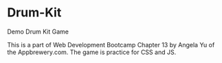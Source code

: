 # Drum-Kit
Demo Drum Kit Game

This is a part of Web Development Bootcamp Chapter 13 by Angela Yu of the Appbrewery.com.
The game is practice for CSS and JS. 
